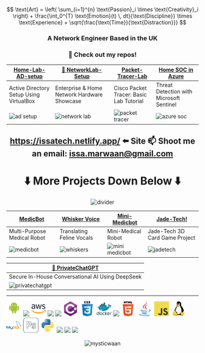 $$
\text{Art} = \left( \sum_{i=1}^{n} \text{Passion}_i \times \text{Creativity}_i \right) + \frac{\int_0^{T} \text{Emotion}(t) \, dt}{\text{Discipline}} \times \text{Experience} + \sqrt{\frac{\text{Time}}{\text{Distraction}}}
$$

<h3 align="center">A Network Engineer Based in the UK</h3>

<h3 align="center"> 🚀 Check out my repos!</h3>

<div align="center">

| [Home-Lab-AD-setup](https://github.com/Mysticwaan/Home-Lab-AD-setup) | [🧪 NetworkLab-Setup](https://github.com/Mysticwaan/NetworkLab-Setup) | [Packet-Tracer-Lab](https://github.com/Mysticwaan/Packet-Tracer-Lab) | [Home SOC in Azure](https://github.com/Mysticwaan/Home-SOC-in-Azure) |
|---------------------------------------------------|-------------------------------------------------------------|-------------------------------------------------------------|-----------------------------------------------|
| Active Directory Setup Using VirtualBox | Enterprise & Home Network Hardware Showcase | Cisco Packet Tracer: Basic Lab Tutorial | Threat Detection with Microsoft Sentinel |
![ad setup](https://github.com/user-attachments/assets/e407d109-6cfb-4292-ba5b-4cb81ef195c4) | ![network lab](https://github.com/user-attachments/assets/59db5283-2ea2-44cb-a3cc-f2140b228690) | ![packet tracer](https://github.com/user-attachments/assets/b4a6ca2a-a505-47ae-9fee-6c66f6ff5e9b) | ![azure soc](https://github.com/user-attachments/assets/742d8bc0-7b79-455e-bdfd-2c9a47b49ef5) |

<div align="center">

## https://issatech.netlify.app/ ⬅️ Site 📫 Shoot me an email: **issa.marwaan@gmail.com**

</div>

# :arrow_down: More Projects Down Below :arrow_down:

![divider](https://github.com/user-attachments/assets/03d16a07-a0ad-4ec5-825b-2dcbf57ba4d4)

| [MedicBot](https://github.com/Mysticwaan/MedicBot) | [Whisker Voice](https://github.com/Mysticwaan/Whiskers-Voice) | [Mini-Medicbot](https://github.com/Mysticwaan/Mini-Medicbot) | [Jade-Tech!](https://github.com/Mysticwaan/JadeTech) |
|---------------------------------------------------|-----------------------------------------------|-------------------------------------------------------------|-------------------------------------------------------------|
| Multi-Purpose Medical Robot | Translating Feline Vocals | Mini-Medical Robot | Jade-Tech 3D Card Game Project |
![medicbot](https://github.com/user-attachments/assets/82c958da-4cef-4d85-bcde-f86d49c5d5c1) | ![whiskers](https://github.com/user-attachments/assets/8c8d33cc-db3f-486e-88a6-81a8f31ca9fc) | ![mini medicbot](https://github.com/user-attachments/assets/a5d3a5dd-b76b-451a-8f48-edb05ec163bc) | ![jadetech](https://github.com/user-attachments/assets/4f15c099-16bd-4b84-a9d1-599eb35f7c18) |

| [🧠 PrivateChatGPT](https://github.com/Mysticwaan/PrivateChatGPT) |
|-------------------------------------------------------------|
| Secure In-House Conversational AI Using DeepSeek |
![privatechatgpt](https://github.com/user-attachments/assets/75238edc-a447-4d13-a6ec-24deae757867) |

</div>

---



<div align="center">
 
<p align="left"> 
  <a href="https://developer.android.com" target="_blank"><img src="https://raw.githubusercontent.com/devicons/devicon/master/icons/android/android-original-wordmark.svg" width="40"/></a>
  <a href="https://www.arduino.cc/" target="_blank"><img src="https://cdn.worldvectorlogo.com/logos/arduino-1.svg" width="40"/></a>
  <a href="https://aws.amazon.com" target="_blank"><img src="https://raw.githubusercontent.com/devicons/devicon/master/icons/amazonwebservices/amazonwebservices-original-wordmark.svg" width="40"/></a>
  <a href="https://azure.microsoft.com" target="_blank"><img src="https://www.vectorlogo.zone/logos/microsoft_azure/microsoft_azure-icon.svg" width="40"/></a>
  <a href="https://www.blender.org/" target="_blank"><img src="https://download.blender.org/branding/community/blender_community_badge_white.svg" width="40"/></a>
  <a href="https://www.w3schools.com/cs/" target="_blank"><img src="https://raw.githubusercontent.com/devicons/devicon/master/icons/csharp/csharp-original.svg" width="40"/></a>
  <a href="https://www.w3schools.com/css/" target="_blank"><img src="https://raw.githubusercontent.com/devicons/devicon/master/icons/css3/css3-original-wordmark.svg" width="40"/></a>
  <a href="https://www.docker.com/" target="_blank"><img src="https://raw.githubusercontent.com/devicons/devicon/master/icons/docker/docker-original-wordmark.svg" width="40"/></a>
  <a href="https://git-scm.com/" target="_blank"><img src="https://www.vectorlogo.zone/logos/git-scm/git-scm-icon.svg" width="40"/></a>
  <a href="https://www.w3.org/html/" target="_blank"><img src="https://raw.githubusercontent.com/devicons/devicon/master/icons/html5/html5-original-wordmark.svg" width="40"/></a>
  <a href="https://www.java.com" target="_blank"><img src="https://raw.githubusercontent.com/devicons/devicon/master/icons/java/java-original.svg" width="40"/></a>
  <a href="https://developer.mozilla.org/en-US/docs/Web/JavaScript" target="_blank"><img src="https://raw.githubusercontent.com/devicons/devicon/master/icons/javascript/javascript-original.svg" width="40"/></a>
  <a href="https://www.linux.org/" target="_blank"><img src="https://raw.githubusercontent.com/devicons/devicon/master/icons/linux/linux-original.svg" width="40"/></a>
  <a href="https://www.mysql.com/" target="_blank"><img src="https://raw.githubusercontent.com/devicons/devicon/master/icons/mysql/mysql-original-wordmark.svg" width="40"/></a>
  <a href="https://www.photoshop.com/en" target="_blank"><img src="https://raw.githubusercontent.com/devicons/devicon/master/icons/photoshop/photoshop-line.svg" width="40"/></a>
  <a href="https://www.python.org" target="_blank"><img src="https://raw.githubusercontent.com/devicons/devicon/master/icons/python/python-original.svg" width="40"/></a>
  <a href="https://pytorch.org/" target="_blank"><img src="https://www.vectorlogo.zone/logos/pytorch/pytorch-icon.svg" width="40"/></a>
  <a href="https://www.tensorflow.org" target="_blank"><img src="https://www.vectorlogo.zone/logos/tensorflow/tensorflow-icon.svg" width="40"/></a>
  <a href="https://unity.com/" target="_blank"><img src="https://www.vectorlogo.zone/logos/unity3d/unity3d-icon.svg" width="40"/></a>
</p>

</div>

<div align="center">
<p><img align="center" src="https://github-readme-stats.vercel.app/api/top-langs?username=mysticwaan&show_icons=true&locale=en&layout=compact" alt="mysticwaan" /></p>
</div>
